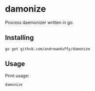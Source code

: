 # damonize

Process daemonizer written in go

Installing
----------

```
go get github.com/andreweduffy/damonize
```

Usage
-----

Print usage:

```
damonize
```
